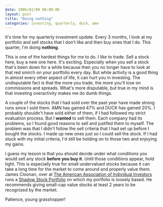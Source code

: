 ```yaml
---
date: 2006/02/08 00:00:00
layout: post
title: "Doing nothing"
categories: investing, quarterly, duck, amn
---
```


It's time for my quarterly investment update. Every 3 months, I look at my portfolio and sell stocks that I don't like and then buy ones that I do. This quarter, I'm doing **nothing**.

This is one of the hardest things for me to do. I like to trade. Sell a stock here, buy a new one here. It's exciting. Especially when you sell a stock that's been down for a while because then you no longer have to look at that red smirch on your portfolio every day. But while activity is a good thing in almost every other aspect of life, it can hurt you in investing. The undisputable fact is that the more you trade, the more you'll lose on commissions and spreads. What's more disputable, but true in my mind is that investing overactivity makes me do dumb things.

A couple of the stocks that I had sold over the past year have made strong runs since I sold them. AMN has gained 47% and DUCK has gained 20%. I probably shouldn't have sold either of them, if I had followed my strict evaluation process. But I **wanted** to sell them. Each company had its problems, so I found good reasons to sell and justifed them to myself. The problem was that I didn't follow the sell criteria that I had set up before I bought the stocks. I made up new ones just so I could sell the stock. If I had stuck with my initial criteria, I'd still be holding on to those two and enjoying my gains.

I guess my lesson is that you should decide under what conditions you would sell any stock **before you buy it**. Until those conditions appear, hold tight. This is especially true for small undervalued stocks because it can take a long time for the market to come around and properly value them. James Cloonan, over at [The American Association of Individual Investors](http://aaii.com/) runs a [Shadow Stock Portfolio](http://aaii.com/aaiiportfolios/) on which my portfolio is loosely based. He recommends giving small-cap value stocks at least 2 years to be recognized by the market.

Patience, young grasshopper!
